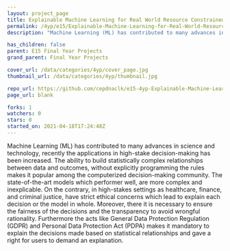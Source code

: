 ```yaml
---
layout: project_page
title: Explainable Machine Learning for Real World Resource Constrained Problems
permalink: /4yp/e15/Explainable-Machine-Learning-for-Real-World-Resource-Constrained-Problems
description: "Machine Learning (ML) has contributed to many advances in science and technology, recently the applications in high-stake decision-making has been increased. The ability to build statistically complex relationships between data and outcomes, without explicitly programming the rules makes it popular among the computerized decision-making community. The state-of-the-art models which performer well, are more complex and inexplicable. On the contrary, in high-stakes settings as healthcare, finance, and criminal justice, have strict ethical concerns which lead to explain each decision or the model in whole. Moreover, there it is necessary to ensure the fairness of the decisions and the transparency to avoid wrongful rationality. Furthermore the acts like General Data Protection Regulation (GDPR) and Personal Data Protection Act (PDPA) makes it mandatory to explain the decisions made based on statistical relationships and gave a right for users to demand an explanation. "

has_children: false
parent: E15 Final Year Projects
grand_parent: Final Year Projects

cover_url: /data/categories/4yp/cover_page.jpg
thumbnail_url: /data/categories/4yp/thumbnail.jpg

repo_url: https://github.com/cepdnaclk/e15-4yp-Explainable-Machine-Learning-for-Real-World-Resource-Constrained-Problems
page_url: blank

forks: 1
watchers: 0
stars: 0
started_on: 2021-04-18T17:24:48Z
---
```

Machine Learning (ML) has contributed to many advances in science and technology, recently the applications in high-stake decision-making has been increased. The ability to build statistically complex relationships between data and outcomes, without explicitly programming the rules makes it popular among the computerized decision-making community. The state-of-the-art models which performer well, are more complex and inexplicable. On the contrary, in high-stakes settings as healthcare, finance, and criminal justice, have strict ethical concerns which lead to explain each decision or the model in whole. Moreover, there it is necessary to ensure the fairness of the decisions and the transparency to avoid wrongful rationality. Furthermore the acts like General Data Protection Regulation (GDPR) and Personal Data Protection Act (PDPA) makes it mandatory to explain the decisions made based on statistical relationships and gave a right for users to demand an explanation. 

